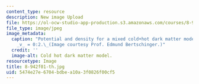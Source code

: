 ```yaml
---
content_type: resource
description: New image Upload
file: https://ol-ocw-studio-app-production.s3.amazonaws.com/courses/8-942-cosmology-fall-2001/5474e27e6704bdbea10a3f0826f00cf5_8-942f01-th.jpg
file_type: image/jpeg
image_metadata:
  caption: "Potential and density for a mixed cold+hot dark matter model with \u03A9\
    _v_ = 0:2.\_(Image courtesy Prof. Edmund Bertschinger.)"
  credit: ''
  image-alt: Cold hot dark matter model.
resourcetype: Image
title: 8-942f01-th.jpg
uid: 5474e27e-6704-bdbe-a10a-3f0826f00cf5
---
```

